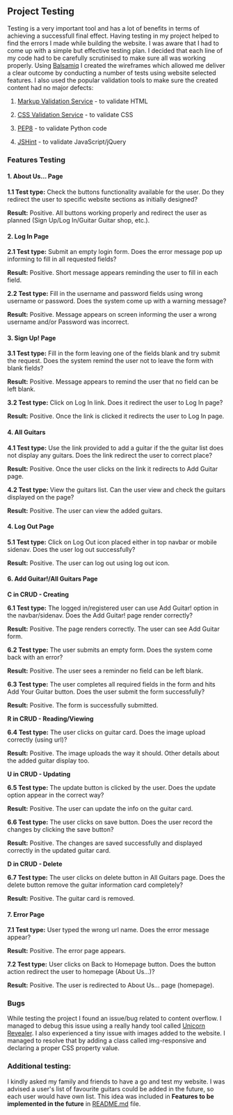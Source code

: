 ## Project Testing

Testing is a very important tool and has a lot of benefits in terms of achieving a successfull final effect. 
Having testing in my project helped to find the errors I made while building the website. 
I was aware that I had to come up with a simple but effective testing plan. I decided that each line of 
my code had to be carefully scrutinised to make sure all was working properly. 
Using [Balsamiq](https://balsamiq.com/) I created the wireframes which allowed me deliver a clear outcome by conducting 
a number of tests using website selected features. I also used the popular validation tools to make 
sure the created content had no major defects: 

1. [Markup Validation Service](https://validator.w3.org/) - to validate HTML

2. [CSS Validation Service](https://jigsaw.w3.org/css-validator/) - to validate CSS

3. [PEP8](http://pep8online.com/) - to validate Python code

4. [JSHint](https://jshint.com/) - to validate JavaScript/jQuery


### Features Testing

#### 1. About Us... Page

**1.1 Test type:** Check the buttons functionality available for the user.
        Do they redirect the user to specific website sections as initially designed?

**Result:** Positive. All buttons working properly and redirect the user as 
            planned (Sign Up/Log In/Guitar Guitar shop, etc.).


#### 2. Log In Page

**2.1 Test type:** Submit an empty login form. Does the error message pop up 
        informing to fill in all requested fields?

**Result:** Positive. Short message appears reminding the user to fill in
            each field. 

**2.2 Test type:** Fill in the username and password fields using wrong username
        or password. Does the system come up with a warning message?

**Result:** Positive. Message appears on screen informing the user a wrong username 
            and/or Password was incorrect. 


#### 3. Sign Up! Page

**3.1 Test type:** Fill in the form leaving one of the fields blank and try submit the request.
        Does the system remind the user not to leave the form with blank fields?
    
**Result:** Positive. Message appears to remind the user that no field can be left blank.

**3.2 Test type:** Click on Log In link. Does it redirect the user to Log In page?

**Result:** Positive. Once the link is clicked it redirects the user to Log In page. 


#### 4. All Guitars

**4.1 Test type:** Use the link provided to add a guitar if the the guitar list does not 
        display any guitars. Does the link redirect the user to correct place?

**Result:** Positive. Once the user clicks on the link it redirects to Add Guitar page. 

**4.2 Test type:** View the guitars list. Can the user view and check the guitars displayed on
        the page?
    
**Result:** Positive. The user can view the added guitars. 


#### 4. Log Out Page

**5.1 Test type:** Click on Log Out icon placed either in top navbar or mobile sidenav. Does the user
    log out successfully?

**Result:** Positive. The user can log out using log out icon. 


#### 6. Add Guitar!/All Guitars Page

**C in CRUD - Creating**

**6.1 Test type:** The logged in/registered user can use Add Guitar! option in the navbar/sidenav.
    Does the Add Guitar! page render correctly? 

**Result:** Positive. The page renders correctly. The user can see Add Guitar form.

**6.2 Test type:** The user submits an empty form. Does the system come back with an error?

**Result:** Positive. The user sees a reminder no field can be left blank. 

**6.3 Test type:** The user completes all required fields in the form and hits Add Your Guitar button.
        Does the user submit the form successfully?

**Result:** Positive. The form is successfully submitted. 


**R in CRUD - Reading/Viewing**

**6.4 Test type:** The user clicks on guitar card. Does the image upload correctly (using url)?

**Result:** Positive. The image uploads the way it should. Other details about the added guitar display too.


**U in CRUD - Updating**

**6.5 Test type:** The update button is clicked by the user. Does the update option appear in the correct way?

**Result:** Positive. The user can update the info on the guitar card. 

**6.6 Test type:** The user clicks on save button. Does the user record the changes by clicking the save button?

**Result:** Positive. The changes are saved successfully and displayed correctly in the updated guitar card. 


**D in CRUD - Delete** 

**6.7 Test type:** The user clicks on delete button in All Guitars page. Does the delete button remove the guitar
    information card completely?
    
**Result:** Positive. The guitar card is removed. 


#### 7. Error Page

**7.1 Test type:** User typed the wrong url name. Does the error message appear?

**Result:** Positive. The error page appears.

**7.2 Test type:** User clicks on Back to Homepage button. Does the button action redirect the user to homepage (About Us...)?

**Result:** Positive. The user is redirected to About Us... page (homepage).

### Bugs 

While testing the project I found an issue/bug related to content overflow. I managed to debug this issue using 
a really handy tool called [Unicorn Revealer](https://chrome.google.com/webstore/detail/unicorn-revealer/lmlkphhdlngaicolpmaakfmhplagoaln?hl=en-GB).
I also experienced a tiny issue with images added to the website. I managed to resolve that by adding a class called img-responsive and declaring a proper
CSS property value.

### Additional testing: 

I kindly asked my family and friends to have a go and test my website. I was advised a user's list of favourite guitars could be added in the future, so each 
user would have own list. This idea was included in **Features to be implemented in the future** in [README.md](https://github.com/KrisK1978/buzzing-strings/blob/master/README.md) file.  
